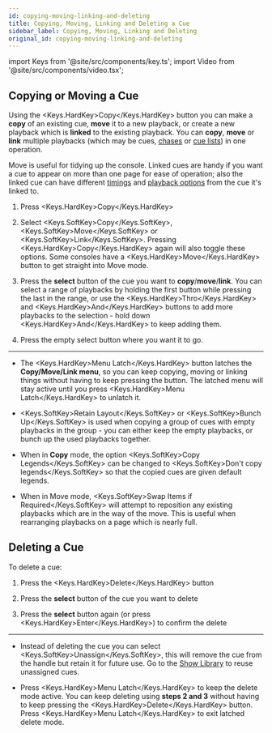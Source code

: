 ```yaml
---
id: copying-moving-linking-and-deleting
title: Copying, Moving, Linking and Deleting a Cue
sidebar_label: Copying, Moving, Linking and Deleting
original_id: copying-moving-linking-and-deleting
---
```


import Keys from '@site/src/components/key.ts';
import Video from '@site/src/components/video.tsx';

## Copying or Moving a Cue

Using the <Keys.HardKey>Copy</Keys.HardKey> button you can make a <strong>copy</strong> of an existing cue, <strong>move</strong>
it to a new playback, or create a new playback which is <strong>linked</strong> to the
existing playback. You can <strong>copy</strong>, <strong>move</strong> or <strong>link</strong> multiple playbacks (which
may be cues, [chases](../chases.md) or [cue lists](../cue-lists.md)) in one operation.

Move is useful for tidying up the console. Linked cues are handy if you
want a cue to appear on more than one page for ease of operation; also
the linked cue can have different [timings](cue-timing.md) and 
[playback options](playback-options.md) from the cue it's linked to.

1. Press <Keys.HardKey>Copy</Keys.HardKey>

2. Select <Keys.SoftKey>Copy</Keys.SoftKey>, <Keys.SoftKey>Move</Keys.SoftKey> or <Keys.SoftKey>Link</Keys.SoftKey>. Pressing <Keys.HardKey>Copy</Keys.HardKey> again will
also toggle these options. Some consoles have a <Keys.HardKey>Move</Keys.HardKey> button to get
straight into Move mode.

3. Press the <strong>select</strong> button of the cue you want to <strong>copy</strong>/<strong>move</strong>/<strong>link</strong>. You
can select a range of playbacks by holding the first button while
pressing the last in the range, or use the <Keys.HardKey>Thro</Keys.HardKey> and <Keys.HardKey>And</Keys.HardKey> buttons
to add more playbacks to the selection - hold down <Keys.HardKey>And</Keys.HardKey> to keep
adding them.

4. Press the empty select button where you want it to go.

---

-   The <Keys.HardKey>Menu Latch</Keys.HardKey> button latches the <strong>Copy/Move/Link menu</strong>, so you
    can keep copying, moving or linking things without having to keep
    pressing the button. The latched menu will stay active until you
    press <Keys.HardKey>Menu Latch</Keys.HardKey> to unlatch it.

-   <Keys.SoftKey>Retain Layout</Keys.SoftKey> or <Keys.SoftKey>Bunch Up</Keys.SoftKey> is used when copying a group of
    cues with empty playbacks in the group - you can either keep the
    empty playbacks, or bunch up the used playbacks together.

-   When in <strong>Copy</strong> mode, the option <Keys.SoftKey>Copy Legends</Keys.SoftKey> can be changed to <Keys.SoftKey>Don't
    copy legends</Keys.SoftKey> so that the copied cues are given default legends.

-   When in Move mode, <Keys.SoftKey>Swap Items if Required</Keys.SoftKey> will attempt to
    reposition any existing playbacks which are in the way of the move.
    This is useful when rearranging playbacks on a page which is nearly
    full.

## Deleting a Cue

To delete a cue:

1. Press the <Keys.HardKey>Delete</Keys.HardKey> button

2. Press the <strong>select</strong> button of the cue you want to delete

3. Press the <strong>select</strong> button again (or press <Keys.HardKey>Enter</Keys.HardKey>) to confirm the
delete

---

-   Instead of deleting the cue you can select <Keys.SoftKey>Unassign</Keys.SoftKey>, this will
    remove the cue from the handle but retain it for future use. Go to
    the [Show Library](../titan-basics/show-library.md) to reuse unassigned cues.

-   Press <Keys.HardKey>Menu Latch</Keys.HardKey> to keep the delete mode active. You can keep
    deleting using <strong>steps 2 and 3</strong> without having to keep pressing the
    <Keys.HardKey>Delete</Keys.HardKey> button. Press <Keys.HardKey>Menu Latch</Keys.HardKey> to exit latched delete mode.
